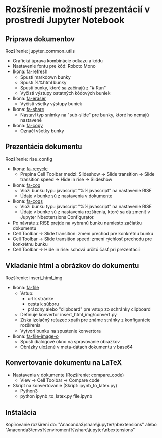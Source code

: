 # Rozšírenie možností prezentácií v prostredí Jupyter Notebook

## Príprava dokumentov
Rozšírenie: jupyter_common_utils
* Grafická úprava kombinácie odkazu a kódu
* Nastavenie fontu pre kód: Roboto Mono
* Ikona: [fa-refresh](http://fontawesome.io/icon/refresh/)
  * Spustí markdown bunky
  * Spustí %%html bunky
  * Spustí bunky, ktoré sa začínajú z "# Run"
  * Vyčistí výstupy ostatných kódových buniek
* Ikona: [fa-eraser](http://fontawesome.io/icon/eraser/)
  * Vyčistí všetky výstupy buniek
* Ikona: [fa-share](http://fontawesome.io/icon/share/)
  * Nastaví typ snímky na "sub-slide" pre bunky, ktoré ho nemajú nastavené
* Ikona: [fa-copy](http://fontawesome.io/icon/copy/)
  * Označí všetky bunky

## Prezentácia dokumentu
Rozšírenie: rise_config
* Ikona: [fa-recycle](http://fontawesome.io/icon/recycle/)
  * Prepína Cell Toolbar medzi: Slideshow -> Slide transition -> Slide transition speed -> Hide in rise -> Slideshow
* Ikona: [fa-cog](http://fontawesome.io/icon/cog/)
  * Vloží bunku typu javascript "%%javascript" na nastavenie RISE
  * Údaje v bunke sú z nastavenia v dokumente
* Ikona: [fa-cogs](http://fontawesome.io/icon/cogs/)
  * Vloží bunku typu javascript "%%javascript" na nastavenie RISE
  * Údaje v bunke sú z nastavenia rozšírenia, ktoré sa dá zmeniť v Jupyter Nbextensions Configurator.
* Po návrate z RISE prejde na vybranú bunku namiesto začiatku dokumentu
* Cell Toolbar -> Slide transition: zmení prechod pre konkrétnu bunku
* Cell Toolbar -> Slide transition speed: zmení rýchlosť prechodu pre konkrétnu bunku
* Cell Toolbar -> Hide in rise: schová určitú časť pri prezentácií

## Vkladanie html a obrázkov do dokumentu
Rozšírenie: insert_html_img
* Ikona: [fa-file](http://fontawesome.io/icon/file/)
  * Vstup:
    * url k stránke
	* cesta k súboru
	* prázdny alebo "clipboard" pre vstup zo schránky clipboard
  * Definuje konvertor insert_html_img/convert.py
  * Získa izolačný reťazec xpath pre známe stránky z konfigurácie rozšírenia
  * Vytvorí bunku na spustenie konvertora
* Ikona: [fa-file-image-o](http://fontawesome.io/icon/file-image-o/)
  * Spustí dialógové okno na spravovanie obrázkov
  * Obrázky uložené v meta-dátach dokumentu v base64

## Konvertovanie dokumentu na LaTeX
* Nastavenia v dokumente (Rozšírenie: compare_code)
  * View -> Cell Toolbar -> Compare code
* Skript na konvertovanie (Skript: ipynb_to_latex.py)
  * Python3
  * python ipynb_to_latex.py file.ipynb

## Inštalácia
Kopírovanie rozšírení do: "Anaconda3\share\jupyter\nbextensions\" alebo "Anaconda3\envs\%enviroment%\share\jupyter\nbextensions\"